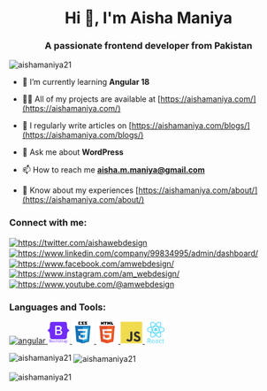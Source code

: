 <h1 align="center">Hi 👋, I'm Aisha Maniya</h1>
<h3 align="center">A passionate frontend developer from Pakistan</h3>

<p align="left"> <img src="https://komarev.com/ghpvc/?username=aishamaniya21&label=Profile%20views&color=0e75b6&style=flat" alt="aishamaniya21" /> </p>

- 🌱 I’m currently learning **Angular 18**

- 👨‍💻 All of my projects are available at [https://aishamaniya.com/](https://aishamaniya.com/)

- 📝 I regularly write articles on [https://aishamaniya.com/blogs/](https://aishamaniya.com/blogs/)

- 💬 Ask me about **WordPress**

- 📫 How to reach me **aisha.m.maniya@gmail.com**

- 📄 Know about my experiences [https://aishamaniya.com/about/](https://aishamaniya.com/about/)

<h3 align="left">Connect with me:</h3>
<p align="left">
<a href="https://twitter.com/https://twitter.com/aishawebdesign" target="blank"><img align="center" src="https://raw.githubusercontent.com/rahuldkjain/github-profile-readme-generator/master/src/images/icons/Social/twitter.svg" alt="https://twitter.com/aishawebdesign" height="30" width="40" /></a>
<a href="https://linkedin.com/in/https://www.linkedin.com/company/99834995/admin/dashboard/" target="blank"><img align="center" src="https://raw.githubusercontent.com/rahuldkjain/github-profile-readme-generator/master/src/images/icons/Social/linked-in-alt.svg" alt="https://www.linkedin.com/company/99834995/admin/dashboard/" height="30" width="40" /></a>
<a href="https://fb.com/https://www.facebook.com/amwebdesign/" target="blank"><img align="center" src="https://raw.githubusercontent.com/rahuldkjain/github-profile-readme-generator/master/src/images/icons/Social/facebook.svg" alt="https://www.facebook.com/amwebdesign/" height="30" width="40" /></a>
<a href="https://instagram.com/https://www.instagram.com/am_webdesign/" target="blank"><img align="center" src="https://raw.githubusercontent.com/rahuldkjain/github-profile-readme-generator/master/src/images/icons/Social/instagram.svg" alt="https://www.instagram.com/am_webdesign/" height="30" width="40" /></a>
<a href="https://www.youtube.com/c/https://www.youtube.com/@amwebdesign" target="blank"><img align="center" src="https://raw.githubusercontent.com/rahuldkjain/github-profile-readme-generator/master/src/images/icons/Social/youtube.svg" alt="https://www.youtube.com/@amwebdesign" height="30" width="40" /></a>
</p>

<h3 align="left">Languages and Tools:</h3>
<p align="left"> <a href="https://angular.io" target="_blank" rel="noreferrer"> <img src="https://angular.io/assets/images/logos/angular/angular.svg" alt="angular" width="40" height="40"/> </a> <a href="https://getbootstrap.com" target="_blank" rel="noreferrer"> <img src="https://raw.githubusercontent.com/devicons/devicon/master/icons/bootstrap/bootstrap-plain-wordmark.svg" alt="bootstrap" width="40" height="40"/> </a> <a href="https://www.w3schools.com/css/" target="_blank" rel="noreferrer"> <img src="https://raw.githubusercontent.com/devicons/devicon/master/icons/css3/css3-original-wordmark.svg" alt="css3" width="40" height="40"/> </a> <a href="https://www.w3.org/html/" target="_blank" rel="noreferrer"> <img src="https://raw.githubusercontent.com/devicons/devicon/master/icons/html5/html5-original-wordmark.svg" alt="html5" width="40" height="40"/> </a> <a href="https://developer.mozilla.org/en-US/docs/Web/JavaScript" target="_blank" rel="noreferrer"> <img src="https://raw.githubusercontent.com/devicons/devicon/master/icons/javascript/javascript-original.svg" alt="javascript" width="40" height="40"/> </a> <a href="https://reactjs.org/" target="_blank" rel="noreferrer"> <img src="https://raw.githubusercontent.com/devicons/devicon/master/icons/react/react-original-wordmark.svg" alt="react" width="40" height="40"/> </a> </p>

<p><img align="left" src="https://github-readme-stats.vercel.app/api/top-langs?username=aishamaniya21&show_icons=true&locale=en&layout=compact" alt="aishamaniya21" /></p>

<p>&nbsp;<img align="center" src="https://github-readme-stats.vercel.app/api?username=aishamaniya21&show_icons=true&locale=en" alt="aishamaniya21" /></p>

<p><img align="center" src="https://github-readme-streak-stats.herokuapp.com/?user=aishamaniya21&" alt="aishamaniya21" /></p>


